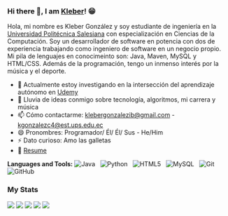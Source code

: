 ### Hi there 👋, I am [Kleber](https://klebergc.github.io/)! 😁

<!--
**KleberGc/klebergc** is a ✨ _special_ ✨ repository because its `README.md` (this file) appears on your GitHub profile.

Here are some ideas to get you started:

- 🔭 I’m currently working on ...
- 🌱 I’m currently learning ...
- 👯 I’m looking to collaborate on ...
- 🤔 I’m looking for help with ...
- 💬 Ask me about ...
- 📫 How to reach me: ...
- 😄 Pronouns: ...
- ⚡ Fun fact: ...
-->

Hola, mi nombre es Kleber González y soy estudiante de ingeniería en la [Universidad Politécnica Salesiana](https://www.ups.edu.ec/en/home) con especialización en Ciencias de la Computación. Soy un desarrollador de software en potencia con dos de experiencia trabajando como ingeniero de software en un negocio propio. Mi pila de lenguajes en conocimeinto son: Java, Maven, MySQL y HTML/CSS. Además de la programación, tengo un inmenso interés por la música y el deporte.

- 🔭 Actualmente estoy investigando en la intersección del aprendizaje autónomo en [Udemy](https://www.udemy.com)
- 💬 Lluvia de ideas conmigo sobre tecnología, algoritmos, mi carrera y música
- 📫 Cómo contactarme: klebergonzalezib@gmail.com - kgonzalezc4@est.ups.edu.ec
- 😄 Pronombres: Programador/ Él/ Él/ Sus - He/Him
- ⚡ Dato curioso: Amo las galletas
- 📝 [Resume](https://klebergc.github.io/media/Kleber%20González%20-%20CV.pdf)

**Languages and Tools:**
![Java](https://img.shields.io/badge/-Java-black?logo=java&style=social)&nbsp;&nbsp;
![Python](https://img.shields.io/badge/-Python-black?logo=Python&style=social)&nbsp;&nbsp;
![HTML5](https://img.shields.io/badge/-HTML5-black?logo=html5&style=social)&nbsp;&nbsp;
![MySQL](https://img.shields.io/badge/-MySQL-black?logo=mysql&style=social)&nbsp;&nbsp;
![Git](https://img.shields.io/badge/-Git-black?logo=git&style=social)&nbsp;&nbsp;
![GitHub](https://img.shields.io/badge/-GitHub-black?logo=github&style=social)&nbsp;&nbsp;

### My Stats

[![](https://raw.githubusercontent.com/KleberGc/kleber/master/profile-summary-card-output/buefy/0-profile-details.svg)](https://github.com/vn7n24fzkq/github-profile-summary-cards)
[![](https://raw.githubusercontent.com/KleberGc/kleber/master/profile-summary-card-output/buefy/1-repos-per-language.svg)](https://github.com/vn7n24fzkq/github-profile-summary-cards) [![](https://raw.githubusercontent.com/KleberGc/kleber/master/profile-summary-card-output/buefy/2-most-commit-language.svg)](https://github.com/vn7n24fzkq/github-profile-summary-cards)
[![](https://raw.githubusercontent.com/KleberGc/kleber/master/profile-summary-card-output/buefy/3-stats.svg)](https://github.com/vn7n24fzkq/github-profile-summary-cards) [![](https://raw.githubusercontent.com/KleberGc/kleber/master/profile-summary-card-output/buefy/4-productive-time.svg)](https://github.com/vn7n24fzkq/github-profile-summary-cards)

